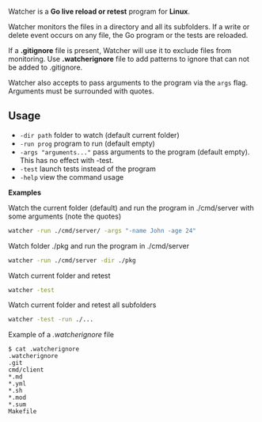Watcher is a **Go live reload or retest** program for **Linux**.

Watcher monitors the files in a directory and all its subfolders. If a write or
delete event occurs on any file, the Go program or the tests are reloaded.

If a **.gitignore** file is present, Watcher will use it to exclude files from
monitoring. Use **.watcherignore** file to add patterns to ignore that can not
be added to .gitignore. 

Watcher also accepts to pass arguments to the program via the `args` flag.
Arguments must be surrounded with quotes.

## Usage

* `-dir path` folder to watch (default current folder)
* `-run prog` program to run (default empty)
* `-args "arguments..."` pass arguments to the program (default empty). This
  has no effect with -test.
* `-test` launch tests instead of the program
* `-help` view the command usage 

**Examples**

Watch the current folder (default) and run the program in ./cmd/server with
some arguments (note the quotes)

```sh
watcher -run ./cmd/server/ -args "-name John -age 24"
```

Watch folder ./pkg and run the program in ./cmd/server

```sh
watcher -run ./cmd/server -dir ./pkg
```

Watch current folder and retest 

```sh 
watcher -test
```

Watch current folder and retest all subfolders

```sh 
watcher -test -run ./...
```

Example of a *.watcherignore* file

```
$ cat .watcherignore
.watcherignore
.git
cmd/client
*.md
*.yml
*.sh
*.mod
*.sum
Makefile
```

